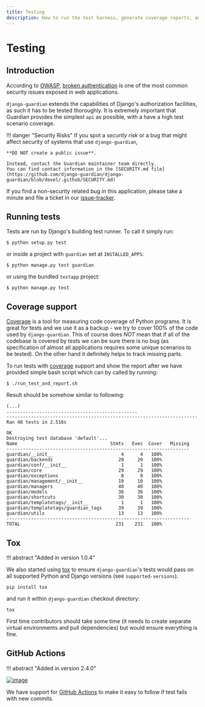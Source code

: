 ```yaml
---
title: Testing
description: How to run the test harness, generate coverage reports, and other considerations while writing unit tests.
---
```


# Testing

## Introduction

According to [OWASP](http://www.owasp.org/),
[broken authentication](http://www.owasp.org/index.php/Top_10_2010-A3) is one of
the most common security issues exposed in web applications.

`django-guardian` extends the capabilities of Django's authorization facilities,
as such it has to be tested thoroughly.
It is extremely important that Guardian provides the simplest `api` as possible,
with a have a high test scenario coverage.

!!! danger "Security Risks"
    If you spot a *security risk* or a bug that might affect security of systems that use `django-guardian`,

    **DO NOT create a public issue**.

    Instead, contact the Guardian maintainer team directly.
    You can find contact information in the [SECURITY.md file](https://github.com/django-guardian/django-guardian/blob/devel/.github/SECURITY.md)

If you find a non-security related bug in this application,
please take a minute and file a ticket in our
[issue-tracker](http://github.com/django-guardian/django-guardian).

## Running tests

Tests are run by Django's building test runner. To call it simply run:

```shell
$ python setup.py test
```

or inside a project with `guardian` set at `INSTALLED_APPS`:

```shell
$ python manage.py test guardian
```

or using the bundled `testapp` project:

```shell
$ python manage.py test
```

## Coverage support

[Coverage](http://nedbatchelder.com/code/coverage/) is a tool for
measuring code coverage of Python programs. It is great for tests and we
use it as a backup - we try to cover 100% of the code used by
`django-guardian`. This of course does *NOT* mean that if all of the
codebase is covered by tests we can be sure there is no bug (as
specification of almost all applications requires some unique scenarios
to be tested). On the other hand it definitely helps to track missing
parts.

To run tests with [coverage](http://nedbatchelder.com/code/coverage/)
support and show the report after we have provided simple bash script
which can by called by running:

```shell
$ ./run_test_and_report.sh
```

Result should be somehow similar to following:

```shell
(...)
................................................
----------------------------------------------------------------------
Ran 48 tests in 2.516s

OK
Destroying test database 'default'...
Name                                  Stmts   Exec  Cover   Missing
-------------------------------------------------------------------
guardian/__init__                         4      4   100%
guardian/backends                        20     20   100%
guardian/conf/__init__                    1      1   100%
guardian/core                            29     29   100%
guardian/exceptions                       8      8   100%
guardian/management/__init__             10     10   100%
guardian/managers                        40     40   100%
guardian/models                          36     36   100%
guardian/shortcuts                       30     30   100%
guardian/templatetags/__init__            1      1   100%
guardian/templatetags/guardian_tags      39     39   100%
guardian/utils                           13     13   100%
-------------------------------------------------------------------
TOTAL                                   231    231   100%
```

## Tox


!!! abstract "Added in version 1.0.4"

We also started using [tox](http://pypi.python.org/pypi/tox) to ensure
`django-guardian`'s tests would pass on all supported Python and Django
versions (see `supported-versions`).

```shell
pip install tox
```

and run it within `django-guardian` checkout directory:

```shell
tox
```

First time contributors should take some time (it needs to create separate virtual
environments and pull dependencies) but would ensure everything is fine.

## GitHub Actions

!!! abstract "Added in version 2.4.0"

[![image](https://github.com/django-guardian/django-guardian/workflows/Tests/badge.svg?branch=devel)](https://github.com/django-guardian/django-guardian/actions/workflows/tests.yml)

We have support for [GitHub Actions](https://github.com/django-guardian/django-guardian/actions)
to make it easy to follow if test fails with new commits.

